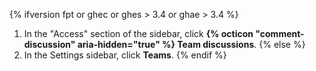 {% ifversion fpt or ghec or ghes > 3.4 or ghae > 3.4 %}
1. In the "Access" section of the sidebar, click **{% octicon "comment-discussion" aria-hidden="true" %} Team discussions**.
{% else %}
1. In the Settings sidebar, click **Teams**.
{% endif %}
